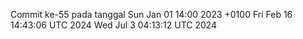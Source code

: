 Commit ke-55 pada tanggal Sun Jan 01 14:00 2023 +0100
Fri Feb 16 14:43:06 UTC 2024
Wed Jul  3 04:13:12 UTC 2024
